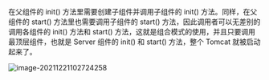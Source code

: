 在父组件的 init() 方法里需要创建子组件并调用子组件的 init() 方法。同样，在父组件的 start() 方法里也需要调用子组件的 start() 方法，因此调用者可以无差别的调用各组件的 init() 方法和 start() 方法，这就是组合模式的使用，并且只要调用最顶层组件，也就是 Server 组件的 init() 和 start() 方法，整个 Tomcat 就被启动起来了。

![image-20211221102724258](/home/mi/learn/learn/img/tomcat启动流程)

